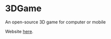 # 3DGame
An open-source 3D game for computer or mobile

Website <a href="https://d4q2.github.io/3DGame/GamePlay">here</a>.
